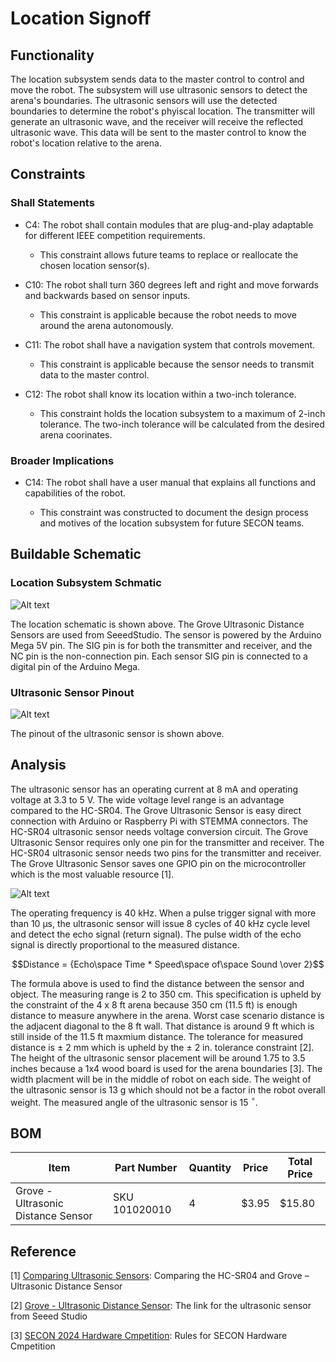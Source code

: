 # Location Signoff

## Functionality

The location subsystem sends data to the master control  to control and move the robot. The subsystem will use ultrasonic sensors to detect the arena's boundaries. The ultrasonic sensors will use the detected boundaries to determine the robot's phyiscal location. The transmitter will generate an ultrasonic wave, and the receiver will receive the reflected ultrasonic wave. This data will be sent to the master control to know the robot's location relative to the arena.

## Constraints
### Shall Statements

* C4: The robot shall contain modules that are plug-and-play adaptable for different IEEE competition requirements. 

    * This constraint allows future teams to replace or reallocate the chosen location sensor(s).

* C10: The robot shall turn 360 degrees left and right and move forwards and backwards based on sensor inputs.
    
    * This constraint is applicable because the robot needs to move around the arena autonomously.

* C11: The robot shall have a navigation system that controls movement.

    * This constraint is applicable because the sensor needs to transmit data to the master control.
		
* C12: The robot shall know its location within a two-inch tolerance.
    
    *  This constraint holds the location subsystem to a maximum of 2-inch tolerance. The two-inch tolerance will be calculated from the desired arena coorinates.

### Broader Implications

* C14: The robot shall have a user manual that explains all functions and capabilities of the robot. 
	
    * This constraint was constructed to document the design process and motives of the location subsystem for future SECON teams.

## Buildable Schematic 

### Location Subsystem Schmatic

![Alt text](https://github.com/lchapman42/Control-Sensing-Wireless-Charging-Robot/blob/reidcrews-signoff-Location/Documentation/Electrical/Schematics/Sources/Position/PositionSensorSchematic.PNG)


The location schematic is shown above. The Grove Ultrasonic Distance Sensors are used from SeeedStudio. The sensor is powered by the Arduino Mega 5V pin. The SIG pin is for both the transmitter and receiver, and the NC pin is the non-connection pin. Each sensor SIG pin is connected to a digital pin of the Arduino Mega.

### Ultrasonic Sensor Pinout

![Alt text](https://github.com/lchapman42/Control-Sensing-Wireless-Charging-Robot/blob/reidcrews-signoff-Location/Documentation/Images/Position/Grove-Ultrasonic-Distance-Sensor-pinout.png)

The pinout of the ultrasonic sensor is shown above.


## Analysis

The ultrasonic sensor has an operating current at 8 mA and operating voltage at 3.3 to 5 V. The wide voltage level range is an advantage compared to the HC-SR04. The Grove Ultrasonic Sensor is easy direct connection with Arduino or Raspberry Pi with STEMMA connectors. The HC-SR04 ultrasonic sensor needs voltage conversion circuit. The Grove Ultrasonic Sensor requires only one pin for the transmitter and receiver. The HC-SR04 ultrasonic sensor needs two pins for the transmitter and receiver. The Grove Ultrasonic Sensor saves one GPIO pin on the microcontroller which is the most valuable resource [1]. 


![Alt text](https://github.com/lchapman42/Control-Sensing-Wireless-Charging-Robot/blob/reidcrews-signoff-Location/Documentation/Images/Position/UltrasonicSensorComparsion.jpg)

The operating frequency is 40 kHz. When a pulse trigger signal with more than 10 &#956;s, the ultrasonic sensor will issue 8 cycles of 40 kHz cycle level and detect the echo signal (return signal). The pulse width of the echo signal is directly proportional to the measured distance.


$$Distance = {Echo\space Time * Speed\space of\space Sound \over 2}$$

The formula above is used to find the distance between the sensor and object. The measuring range is 2 to 350 cm. This specification is upheld by the constraint of the 4 x 8 ft arena because 350 cm (11.5 ft) is enough distance to measure anywhere in the arena. Worst case scenario distance is the adjacent diagonal to the 8 ft wall. That distance is around 9 ft which is still inside of the 11.5 ft maxmium distance. The tolerance for measured distance is $\pm$ 2 mm which is upheld by the $\pm$ 2 in. tolerance constraint [2]. The height of the ultrasonic sensor placement will be around 1.75 to 3.5 inches because a 1x4 wood board is used for the arena boundaries [3]. The width placment will be in the middle of robot on each side. The weight of the ultrasonic sensor is 13 g which should not be a factor in the robot overall weight. The measured angle of the ultrasonic sensor is 15 $^\circ$.

## BOM

| Item | Part Number | Quantity | Price | Total Price | 
|-|-|-|-|-| 
| Grove - Ultrasonic Distance Sensor | SKU 101020010 | 4 | $3.95 | $15.80| 

## Reference

[1] [Comparing Ultrasonic Sensors][def2]: Comparing the HC-SR04 and Grove – Ultrasonic Distance Sensor

[2] [Grove - Ultrasonic Distance Sensor][def1]: The link for the ultrasonic sensor from Seeed Studio

[3] [SECON 2024 Hardware Cmpetition][def3]: Rules for SECON Hardware Cmpetition



[def1]: https://www.seeedstudio.com/Grove-Ultrasonic-Distance-Sensor.html?utm_source=blog&utm_medium=blog

[def2]: https://www.seeedstudio.com/blog/2019/11/04/hc-sr04-features-arduino-raspberrypi-guide/

[def3]: https://github.com/lchapman42/Control-Sensing-Wireless-Charging-Robot/blob/reidcrews-signoff-Location/Documentation/Background%20Documents/SEC24-HW-Competition_V5.6-1.pdf